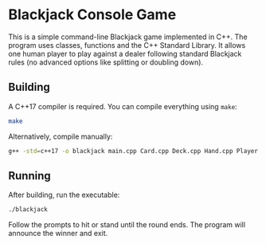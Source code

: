 # Blackjack Console Game

This is a simple command-line Blackjack game implemented in C++. The program
uses classes, functions and the C++ Standard Library. It allows one human
player to play against a dealer following standard Blackjack rules (no advanced
options like splitting or doubling down).

## Building

A C++17 compiler is required. You can compile everything using `make`:

```bash
make
```

Alternatively, compile manually:

```bash
g++ -std=c++17 -o blackjack main.cpp Card.cpp Deck.cpp Hand.cpp Player.cpp Game.cpp
```

## Running

After building, run the executable:

```bash
./blackjack
```

Follow the prompts to hit or stand until the round ends. The program will
announce the winner and exit.
